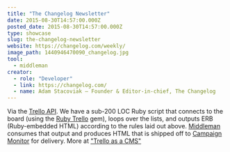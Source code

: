 ```yaml
---
title: "The Changelog Newsletter"
date: 2015-08-30T14:57:00.000Z
posted_date: 2015-08-30T14:57:00.000Z
type: showcase
slug: the-changelog-newsletter
website: https://changelog.com/weekly/
image_path: 1440946470090_changelog.jpg
tool:
  - middleman
creator:
  - role: "Developer"
  - link: https://changelog.com/
  - name: Adam Stacoviak — Founder & Editor-in-chief, The Changelog
---
```

Via the [Trello API](https://trello.com/docs/). We have a sub-200 LOC Ruby script that connects to the board (using the [Ruby Trello](https://github.com/jeremytregunna/ruby-trello) gem), loops over the lists, and outputs ERB (Ruby-embedded HTML) according to the rules laid out above. [Middleman](https://middlemanapp.com/) consumes that output and produces HTML that is shipped off to [Campaign Monitor](https://www.campaignmonitor.com/) for delivery. More at ["Trello as a CMS"](https://changelog.com/trello-as-a-cms/)

